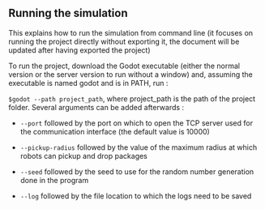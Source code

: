## Running the simulation

This explains how to run the simulation from command line (it focuses on running the project directly without exporting it, the document will be updated after having exported the project)

To run the project, download the Godot executable (either the normal version or the server version to run without a window) and, assuming the executable is named godot and is in PATH, run :

`$godot --path project_path`, where project_path is the path of the project folder. Several arguments can be added afterwards :

- `--port` followed by the port on which to open the TCP server used for the communication interface (the default value is 10000)

- `--pickup-radius` followed by the value of the maximum radius at which robots can pickup and drop packages
 
- `--seed` followed by the seed to use for the random number generation done in the program

- `--log` followed by the file location to which the logs need to be saved